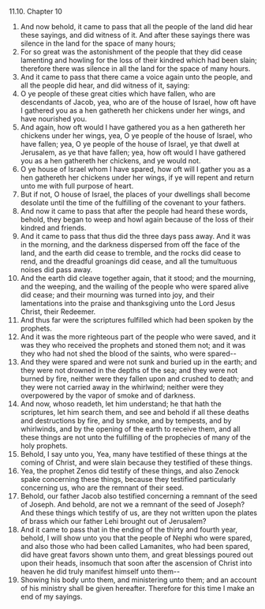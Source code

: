 11.10. Chapter 10
1. And now behold, it came to pass that all the people of the land did hear these sayings, and did witness of it. And after these sayings there was silence in the land for the space of many hours;
2. For so great was the astonishment of the people that they did cease lamenting and howling for the loss of their kindred which had been slain; therefore there was silence in all the land for the space of many hours.
3. And it came to pass that there came a voice again unto the people, and all the people did hear, and did witness of it, saying:
4. O ye people of these great cities which have fallen, who are descendants of Jacob, yea, who are of the house of Israel, how oft have I gathered you as a hen gathereth her chickens under her wings, and have nourished you.
5. And again, how oft would I have gathered you as a hen gathereth her chickens under her wings, yea, O ye people of the house of Israel, who have fallen; yea, O ye people of the house of Israel, ye that dwell at Jerusalem, as ye that have fallen; yea, how oft would I have gathered you as a hen gathereth her chickens, and ye would not.
6. O ye house of Israel whom I have spared, how oft will I gather you as a hen gathereth her chickens under her wings, if ye will repent and return unto me with full purpose of heart.
7. But if not, O house of Israel, the places of your dwellings shall become desolate until the time of the fulfilling of the covenant to your fathers.
8. And now it came to pass that after the people had heard these words, behold, they began to weep and howl again because of the loss of their kindred and friends.
9. And it came to pass that thus did the three days pass away. And it was in the morning, and the darkness dispersed from off the face of the land, and the earth did cease to tremble, and the rocks did cease to rend, and the dreadful groanings did cease, and all the tumultuous noises did pass away.
10. And the earth did cleave together again, that it stood; and the mourning, and the weeping, and the wailing of the people who were spared alive did cease; and their mourning was turned into joy, and their lamentations into the praise and thanksgiving unto the Lord Jesus Christ, their Redeemer.
11. And thus far were the scriptures fulfilled which had been spoken by the prophets.
12. And it was the more righteous part of the people who were saved, and it was they who received the prophets and stoned them not; and it was they who had not shed the blood of the saints, who were spared--
13. And they were spared and were not sunk and buried up in the earth; and they were not drowned in the depths of the sea; and they were not burned by fire, neither were they fallen upon and crushed to death; and they were not carried away in the whirlwind; neither were they overpowered by the vapor of smoke and of darkness.
14. And now, whoso readeth, let him understand; he that hath the scriptures, let him search them, and see and behold if all these deaths and destructions by fire, and by smoke, and by tempests, and by whirlwinds, and by the opening of the earth to receive them, and all these things are not unto the fulfilling of the prophecies of many of the holy prophets.
15. Behold, I say unto you, Yea, many have testified of these things at the coming of Christ, and were slain because they testified of these things.
16. Yea, the prophet Zenos did testify of these things, and also Zenock spake concerning these things, because they testified particularly concerning us, who are the remnant of their seed.
17. Behold, our father Jacob also testified concerning a remnant of the seed of Joseph. And behold, are not we a remnant of the seed of Joseph? And these things which testify of us, are they not written upon the plates of brass which our father Lehi brought out of Jerusalem?
18. And it came to pass that in the ending of the thirty and fourth year, behold, I will show unto you that the people of Nephi who were spared, and also those who had been called Lamanites, who had been spared, did have great favors shown unto them, and great blessings poured out upon their heads, insomuch that soon after the ascension of Christ into heaven he did truly manifest himself unto them--
19. Showing his body unto them, and ministering unto them; and an account of his ministry shall be given hereafter. Therefore for this time I make an end of my sayings.

